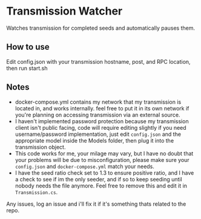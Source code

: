 # Transmission Watcher

Watches transmission for completed seeds and automatically pauses them.


## How to use

Edit config.json with your transmission hostname, post, and RPC location, then run start.sh

## Notes

* docker-compose.yml contains my network that my transmission is located in, and works internally. feel free to put it in its own network if you're planning on accessing transmission via an external source.
* I haven't implemented password protection because my transmission client isn't public facing, code will require editing slightly if you need username/password implementation, just edit `config.json` and the appropriate model inside the Models folder, then plug it into the transmission object.
* This code works for me, your milage may vary, but I have no doubt that your problems will be due to misconfiguration, please make sure your `config.json` and `docker-compose.yml` match your needs.
* I have the seed ratio check set to 1.3 to ensure positive ratio, and I have a check to see if im the only seeder, and if so to keep seeding until nobody needs the file anymore. Feel free to remove this and edit it in `Transmission.cs`.

Any issues, log an issue and i'll fix it if it's something thats related to the repo.
